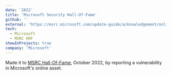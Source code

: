 ```yaml
---
date: '2022'
title: 'Microsoft Security Hall-Of-Fame'
github: ''
external: 'https://msrc.microsoft.com/update-guide/acknowledgement/online'
tech:
  - Microsoft
  - MSRC HOF
showInProjects: true
company: 'Microsoft'
---
```


Made it to [MSRC Hall-Of-Fame](https://msrc.microsoft.com/update-guide/acknowledgement/online), October 2022, by reporting a vulnerability in Microsoft's online asset.
